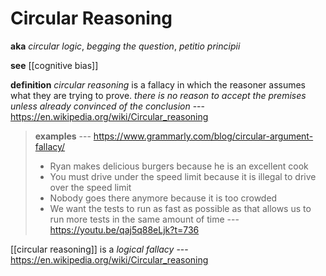 # Circular Reasoning

**aka** _circular logic_, _begging the question_, _petitio principii_

**see** [[cognitive bias]]

**definition** _circular reasoning_ is a fallacy in which the reasoner assumes what they are trying to prove. _there is no reason to accept the premises unless already convinced of the conclusion_ --- <https://en.wikipedia.org/wiki/Circular_reasoning>

> **examples** --- <https://www.grammarly.com/blog/circular-argument-fallacy/>
>
> - Ryan makes delicious burgers because he is an excellent cook
> - You must drive under the speed limit because it is illegal to drive over the speed limit
> - Nobody goes there anymore because it is too crowded
> - We want the tests to run as fast as possible as that allows us to run more tests in the same amount of time --- <https://youtu.be/qaj5q88eLjk?t=736>

[[circular reasoning]] is a _logical fallacy_ --- <https://en.wikipedia.org/wiki/Circular_reasoning>
